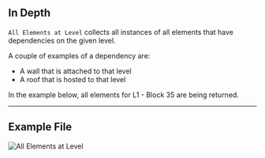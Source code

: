 ## In Depth
`All Elements at Level` collects all instances of all elements that have dependencies on the given level. 

A couple of examples of a dependency are: 
- A wall that is attached to that level
- A roof that is hosted to that level

In the example below, all elements for L1 - Block 35 are being returned.
___
## Example File

![All Elements at Level](./DSRevitNodesUI.ElementsAtLevel_img.jpg)